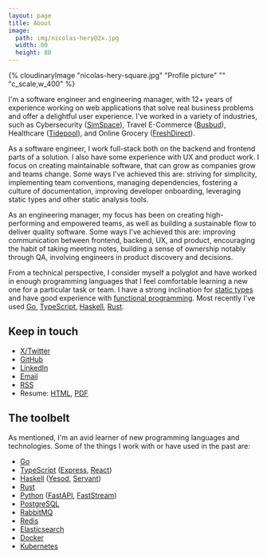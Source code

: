 ```yaml
---
layout: page
title: About
image:
  path: img/nicolas-hery@2x.jpg
  width: 80
  height: 80
---
```


<div class="about-profile-picture">
  {% cloudinaryImage "nicolas-hery-square.jpg" "Profile picture" "" "c_scale,w_400" %}
</div>

I'm a software engineer and engineering manager, with 12+ years of experience working on web applications that solve real business problems and offer a delightful user experience. I've worked in a variety of industries, such as Cybersecurity ([SimSpace](https://www.simspace.com/)), Travel E-Commerce ([Busbud](https://www.busbud.com/)), Healthcare ([Tidepool](https://www.tidepool.org/)), and Online Grocery ([FreshDirect](https://www.freshdirect.com/)).

As a software engineer, I work full-stack both on the backend and frontend parts of a solution. I also have some experience with UX and product work. I focus on creating maintainable software, that can grow as companies grow and teams change. Some ways I've achieved this are: striving for simplicity, implementing team conventions, managing dependencies, fostering a culture of documentation, improving developer onboarding, leveraging static types and other static analysis tools.

As an engineering manager, my focus has been on creating high-performing and empowered teams, as well as building a sustainable flow to deliver quality software. Some ways I've achieved this are: improving communication between frontend, backend, UX, and product, encouraging the habit of taking meeting notes, building a sense of ownership notably through QA, involving engineers in product discovery and decisions.

From a technical perspective, I consider myself a polyglot and have worked in enough programming languages that I feel comfortable learning a new one for a particular task or team. I have a strong inclination for [static types](https://en.wikipedia.org/wiki/Type_system#Static_type_checking) and have good experience with [functional programming](https://en.wikipedia.org/wiki/Functional_programming). Most recently I've used [Go](https://go.dev/), [TypeScript](https://www.typescriptlang.org/), [Haskell](https://www.haskell.org/), [Rust](https://www.rust-lang.org/).

## Keep in touch

- [X/Twitter](https://x.com/nicolas_hery)
- [GitHub](https://github.com/nicolashery)
- [LinkedIn](http://www.linkedin.com/in/nicolashery)
- [Email](mailto:hi@nicolashery.com)
- [RSS](/feed.xml)
- Resume: [HTML](/resume/), [PDF](https://res.cloudinary.com/{{site.cloudinaryCloudName}}/image/upload/nicolas-hery.pdf)

## The toolbelt

As mentioned, I'm an avid learner of new programming languages and technologies. Some of the things I work with or have used in the past are:

- [Go](https://go.dev/)
- [TypeScript](https://www.typescriptlang.org/) ([Express](https://expressjs.com/), [React](http://facebook.github.io/react/))
- [Haskell](https://www.haskell.org/) ([Yesod](https://www.yesodweb.com/), [Servant](https://docs.servant.dev/))
- [Rust](https://www.rust-lang.org/)
- [Python](http://python.org/) ([FastAPI](https://fastapi.tiangolo.com/), [FastStream](https://faststream.airt.ai/))
- [PostgreSQL](http://www.postgresql.org/)
- [RabbitMQ](https://www.rabbitmq.com/)
- [Redis](http://redis.io/)
- [Elasticsearch](http://www.elasticsearch.org/)
- [Docker](https://www.docker.com/)
- [Kubernetes](https://kubernetes.io/)
